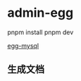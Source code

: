 # admin-egg


[egg]: https://eggjs.org


pnpm install
pnpm dev


[egg-mysql](https://github.com/eggjs/egg-mysql)

## 生成文档
```npm
```
